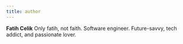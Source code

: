 ```yaml
---
title: author
---
```


**Fatih Celik** Only fatih, not faith. Software engineer. Future-savvy, tech addict, and passionate lover.